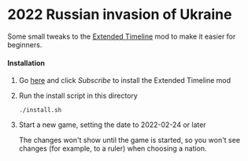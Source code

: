 # 2022 Russian invasion of Ukraine

Some small tweaks to the [Extended Timeline](https://steamcommunity.com/sharedfiles/filedetails/?id=217416366) mod to make it easier for beginners.

#### Installation

1. Go [here](https://steamcommunity.com/sharedfiles/filedetails/?id=217416366) and click _Subscribe_ to install the Extended Timeline mod

1. Run the install script in this directory

   ```
   ./install.sh
   ```

1. Start a new game, setting the date to 2022-02-24 or later

   The changes won't show until the game is started, so you won't see changes (for example, to a ruler) when choosing a nation.
